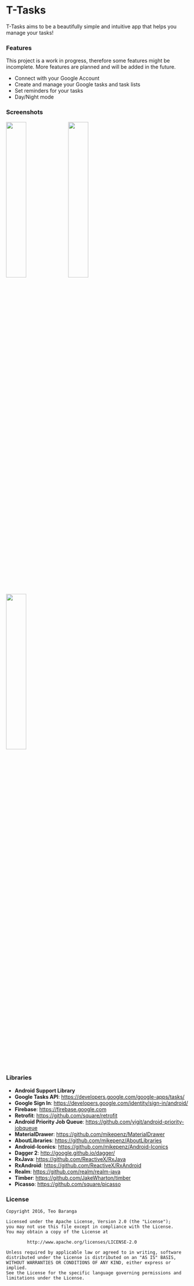 T-Tasks
======

T-Tasks aims to be a beautifully simple and intuitive app that helps you manage your tasks!


### Features

This project is a work in progress, therefore some features might be incomplete.
More features are planned and will be added in the future.

- Connect with your Google Account
- Create and manage your Google tasks and task lists
- Set reminders for your tasks
- Day/Night mode


### Screenshots

<img src="http://i.imgur.com/k06QhyE.png" width="33%" height="33%"/>
<img src="http://i.imgur.com/oPMrMDt.png" width="33%" height="33%"/>
<img src="http://i.imgur.com/OTUHvFo.png" width="33%" height="33%"/>


### Libraries


- **Android Support Library**
- **Google Tasks API**: https://developers.google.com/google-apps/tasks/
- **Google Sign In**: https://developers.google.com/identity/sign-in/android/
- **Firebase**: https://firebase.google.com
- **Retrofit**: https://github.com/square/retrofit
- **Android Priority Job Queue**: https://github.com/yigit/android-priority-jobqueue
- **MaterialDrawer**: https://github.com/mikepenz/MaterialDrawer
- **AboutLibraries**: https://github.com/mikepenz/AboutLibraries
- **Android-Iconics**: https://github.com/mikepenz/Android-Iconics
- **Dagger 2**: http://google.github.io/dagger/
- **RxJava**: https://github.com/ReactiveX/RxJava
- **RxAndroid**: https://github.com/ReactiveX/RxAndroid
- **Realm**: https://github.com/realm/realm-java
- **Timber**: https://github.com/JakeWharton/timber
- **Picasso**: https://github.com/square/picasso


### License


```
Copyright 2016, Teo Baranga

Licensed under the Apache License, Version 2.0 (the "License");
you may not use this file except in compliance with the License.
You may obtain a copy of the License at

        http://www.apache.org/licenses/LICENSE-2.0

Unless required by applicable law or agreed to in writing, software
distributed under the License is distributed on an "AS IS" BASIS,
WITHOUT WARRANTIES OR CONDITIONS OF ANY KIND, either express or implied.
See the License for the specific language governing permissions and
limitations under the License.
```
